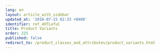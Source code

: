```yaml
---
lang: en
layout: article_with_sidebar
updated_at: '2018-07-15 02:33 +0400'
identifier: ref_4OTLafuC
title: Product Variants
order: 225
published: false
redirect_to: /product_classes_and_attributes/product_variants.html
---
```

